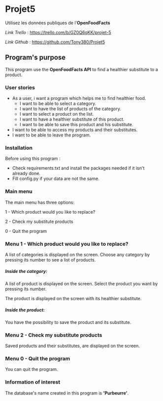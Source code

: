 # Projet5
Utilisez les données publiques de l'**OpenFoodFacts**

*Link Trello* : https://trello.com/b/GZ0Q6qKK/projet-5

*Link Github* : https://github.com/Tony380/Projet5

## Program's purpose
This program use the **OpenFoodFacts API** to find a healthier substitute to a product.

### User stories
* As a user, i want a program which helps me to find healthier food.
    * I want to be able to select a category.
    * I want to have the list of products of the category.
    * I want to select a product on the list.
    * I want to have a healthier substitute of this product.
    * I want to be able to save this product and his substitute.
* I want to be able to access my products and their substitutes.
* I want to be able to leave the program.

### Installation
Before using this program :
* Check requirements.txt and install the packages needed if it isn't already done.
* Fill config.py if your data are not the same.

### Main menu
The main menu has three options:

1 - Which product would you like to replace?

2 - Check my substitute products

0 - Quit the program

### Menu 1 - Which product would you like to replace?
A list of categories is displayed on the screen.
Choose any category by pressing its number to see a list of products.

##### Inside the category:
A list of product is displayed on the screen.
Select the product you want by pressing its number.

The product is displayed on the screen with its healthier substitute.

##### Inside the product:
You have the possibility to save the product and its substitute.

### Menu 2 - Check my substitute products
Saved products and their substitutes, are displayed on the screen.

### Menu 0 - Quit the program
You can quit the program.

### Information of interest
The database's name created in this program is **'Purbeurre'**.


